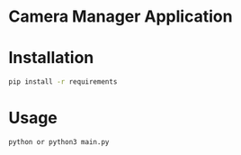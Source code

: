 # Camera Manager Application
# Installation

```bash
pip install -r requirements
```
# Usage 
```bash
python or python3 main.py
```
